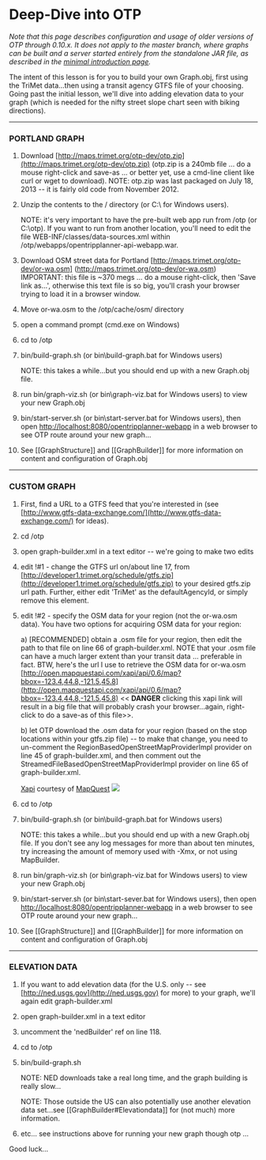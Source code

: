 # Deep-Dive into OTP

*Note that this page describes configuration and usage of older versions of OTP through 0.10.x. It does not apply to the master branch, where graphs can be built and a server started entirely from the standalone JAR file, as described in the [minimal introduction page](Minimal-Introduction).*

The intent of this lesson is for you to build your own Graph.obj, first using the TriMet data...then using a transit agency GTFS file of your choosing.  Going past the initial lesson, we'll dive into adding elevation data to your graph (which is needed for the nifty street slope chart seen with biking directions).

***

### PORTLAND GRAPH

 1. Download [http://maps.trimet.org/otp-dev/otp.zip](http://maps.trimet.org/otp-dev/otp.zip) (otp.zip is a 240mb file ... do a mouse right-click and save-as ... or better yet, use a cmd-line client like curl or wget to download). NOTE: otp.zip was last packaged on July 18, 2013 -- it is fairly old code from November 2012.

 1. Unzip the contents to the / directory (or C:\ for Windows users).

    NOTE: it's very important to have the pre-built web app run from /otp (or C:\otp).  If you want to run from another location, you'll need to edit the file WEB-INF/classes/data-sources.xml within /otp/webapps/opentripplanner-api-webapp.war.

 1. Download OSM street data for Portland [http://maps.trimet.org/otp-dev/or-wa.osm] (http://maps.trimet.org/otp-dev/or-wa.osm) IMPORTANT: this file is ~370 megs ... do a mouse right-click, then 'Save link as...', otherwise this text file is so big, you'll crash your browser trying to load it in a browser window.

 1. Move or-wa.osm to the /otp/cache/osm/ directory

 1. open a command prompt (cmd.exe on Windows)

 1. cd to /otp

 1. bin/build-graph.sh (or bin\build-graph.bat for Windows users)

    NOTE: this takes a while...but you should end up with a new Graph.obj file.  

 1. run bin/graph-viz.sh (or bin\graph-viz.bat for Windows users) to view your new Graph.obj 

 1. bin/start-server.sh  (or bin\start-server.bat for Windows users), then open  [http://localhost:8080/opentripplanner-webapp](http://localhost:8080/opentripplanner-webapp) in a web browser to see OTP route around your new graph...

 1. See [[GraphStructure]] and [[GraphBuilder]] for more information on content and configuration of Graph.obj

***

### CUSTOM GRAPH

 1. First, find a URL to a GTFS feed that you're interested in (see [http://www.gtfs-data-exchange.com/](http://www.gtfs-data-exchange.com/) for ideas).

 1. cd /otp

 1. open graph-builder.xml in a text editor -- we're going to make two edits

 1. edit !#1 - change the GTFS url on/about line 17, from [http://developer1.trimet.org/schedule/gtfs.zip](http://developer1.trimet.org/schedule/gtfs.zip) to your desired gtfs.zip url path.  Further, either edit 'TriMet' as the defaultAgencyId, or simply remove this element.

 1. edit !#2 - specify the OSM data for your region (not the or-wa.osm data).  You have two options for acquiring OSM data for your region: 

    a) [RECOMMENDED] obtain a .osm file for your region, then edit the path to that file on line 66 of graph-builder.xml.  NOTE that your .osm file can have a much larger extent than your transit data ... preferable in fact. BTW, here's the url I use to retrieve the OSM data for or-wa.osm [http://open.mapquestapi.com/xapi/api/0.6/map?bbox=-123.4,44.8,-121.5,45.8](http://open.mapquestapi.com/xapi/api/0.6/map?bbox=-123.4,44.8,-121.5,45.8) << **DANGER** clicking this xapi link will result in a big file that will probably crash your browser...again, right-click to do a save-as of this file>>.  

    b) let OTP download the .osm data for your region (based on the stop locations within your gtfs.zip file) -- to make that change, you need to un-comment the RegionBasedOpenStreetMapProviderImpl provider on line 45 of graph-builder.xml, and then comment out the StreamedFileBasedOpenStreetMapProviderImpl provider on line 65 of graph-builder.xml.  

    <p><a href="http://wiki.openstreetmap.org/wiki/Xapi#Servers" target="_blank">Xapi</a> courtesy of <a href="http://www.mapquest.com/" target="_blank">MapQuest</a> <img src="http://developer.mapquest.com/content/osm/mq_logo.png"></p>

 1. cd to /otp

 1. bin/build-graph.sh (or bin\build-graph.bat for Windows users)

    NOTE: this takes a while...but you should end up with a new Graph.obj file.  If you don't see any log messages for more than about ten minutes, try increasing the amount of memory used with -Xmx, or not using MapBuilder.

 1. run bin/graph-viz.sh (or bin\graph-viz.bat for Windows users) to view your new Graph.obj 

 1. bin/start-server.sh (or bin\start-sever.bat for Windows users), then open  [http://localhost:8080/opentripplanner-webapp](http://localhost:8080/opentripplanner-webapp) in a web browser to see OTP route around your new graph...

 1. See [[GraphStructure]] and [[GraphBuilder]] for more information on content and configuration of Graph.obj

***

### ELEVATION DATA


 1. If you want to add elevation data (for the U.S. only -- see [http://ned.usgs.gov](http://ned.usgs.gov) for more) to your graph, we'll again edit graph-builder.xml

 1. open graph-builder.xml in a text editor

 1. uncomment the 'nedBuilder' ref on line 118.

 1. cd to /otp

 1. bin/build-graph.sh

    NOTE: NED downloads take a real long time, and the graph building is really slow...

    NOTE: Those outside the US can also potentially use another elevation data set...see  [[GraphBuilder#Elevationdata]] for (not much) more information.

 1. etc...  see instructions above for running your new graph though otp ...





Good luck...
